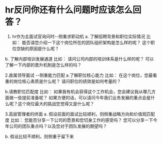 # hr反问你还有什么问题时应该怎么回答？
1. hr作为主面试官询问时--侧重求职动机
a. 了解招聘背景和职位实际情况
比如：
能否请您介绍一下这个岗位所在的团队组织架构是怎么样的呢？
这个职位空缺的原因是什么呢？

b. 了解内部培训发展通道
比如：
请问公司内部的培训体系是什么样的呢？
可以了解一下内部的晋升机制是怎么样的吗？

2.直属领导面试 --侧重能力匹配
a.了解职位核心能力
比如：
在这个岗位，您最看重的岗位核心素质是什么呢？
请问职位的绩效是如何考量的？

b.请教职位匹配度
比如：
如果我有机会获得这个工作机会，您会建议我从哪几方面做一些提前准备呢？
如果方便的话，可以请问今年我们业务发展的重点会是什么呢？这个岗位最大的挑战您觉得又是什么呢？

3.高层管理者的终面
a. 假设前面的面试比较顺利，则侧重战略方向和价值观匹配度
比如：
您能否分享一下公司的愿景和您切身工作的感受吗？
您可以分享一下今年公司的团队重点吗？以及您对于团队发展的期望吗？

b. 假设比较不顺利，则侧重于留下来
